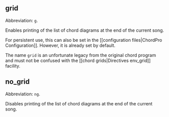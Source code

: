 ## grid

Abbreviation: `g`.

Enables printing of the list of chord diagrams at the end of the current song.

For persistent use, this can also be set in the [[configuration files|ChordPro Configuration]]. However, it is already set by default.

The name `grid` is an unfortunate legacy from the original chord program and must not be confused with the [[chord grids|Directives env_grid]] facility.

## no_grid

Abbreviation: `ng`.

Disables printing of the list of chord diagrams at the end of the current song.